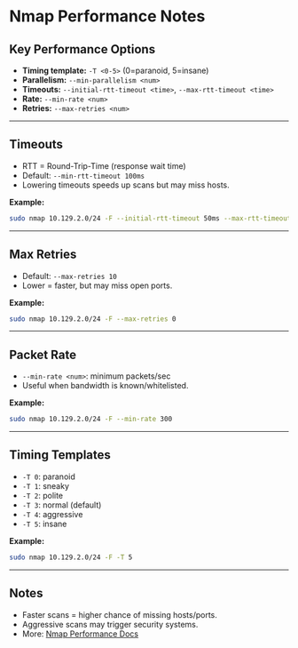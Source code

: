 # Nmap Performance Notes

## Key Performance Options

- **Timing template:** `-T <0-5>` (0=paranoid, 5=insane)
- **Parallelism:** `--min-parallelism <num>`
- **Timeouts:** `--initial-rtt-timeout <time>`, `--max-rtt-timeout <time>`
- **Rate:** `--min-rate <num>`
- **Retries:** `--max-retries <num>`

---

## Timeouts

- RTT = Round-Trip-Time (response wait time)
- Default: `--min-rtt-timeout 100ms`
- Lowering timeouts speeds up scans but may miss hosts.

**Example:**
```bash
sudo nmap 10.129.2.0/24 -F --initial-rtt-timeout 50ms --max-rtt-timeout 100ms
```

---

## Max Retries

- Default: `--max-retries 10`
- Lower = faster, but may miss open ports.

**Example:**
```bash
sudo nmap 10.129.2.0/24 -F --max-retries 0
```

---

## Packet Rate

- `--min-rate <num>`: minimum packets/sec
- Useful when bandwidth is known/whitelisted.

**Example:**
```bash
sudo nmap 10.129.2.0/24 -F --min-rate 300
```

---

## Timing Templates

- `-T 0`: paranoid
- `-T 1`: sneaky
- `-T 2`: polite
- `-T 3`: normal (default)
- `-T 4`: aggressive
- `-T 5`: insane

**Example:**
```bash
sudo nmap 10.129.2.0/24 -F -T 5
```

---

## Notes

- Faster scans = higher chance of missing hosts/ports.
- Aggressive scans may trigger security systems.
- More: [Nmap Performance Docs](https://nmap.org/book/man-performance.html)
